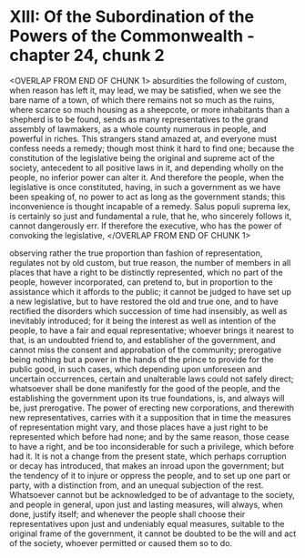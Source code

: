 # XIII: Of the Subordination of the Powers of the Commonwealth - chapter 24, chunk 2

<OVERLAP FROM END OF CHUNK 1>
absurdities the following of custom, when reason has left it, may lead, we may be satisfied, when we see the bare name of a town, of which there remains not so much as the ruins, where scarce so much housing as a sheepcote, or more inhabitants than a shepherd is to be found, sends as many representatives to the grand assembly of lawmakers, as a whole county numerous in people, and powerful in riches. This strangers stand amazed at, and everyone must confess needs a remedy; though most think it hard to find one; because the constitution of the legislative being the original and supreme act of the society, antecedent to all positive laws in it, and depending wholly on the people, no inferior power can alter it. And therefore the people, when the legislative is once constituted, having, in such a government as we have been speaking of, no power to act as long as the government stands; this inconvenience is thought incapable of a remedy. Salus populi suprema lex, is certainly so just and fundamental a rule, that he, who sincerely follows it, cannot dangerously err. If therefore the executive, who has the power of convoking the legislative,
</OVERLAP FROM END OF CHUNK 1>

observing rather the true proportion than fashion of representation, regulates not by old custom, but true reason, the number of members in all places that have a right to be distinctly represented, which no part of the people, however incorporated, can pretend to, but in proportion to the assistance which it affords to the public; it cannot be judged to have set up a new legislative, but to have restored the old and true one, and to have rectified the disorders which succession of time had insensibly, as well as inevitably introduced; for it being the interest as well as intention of the people, to have a fair and equal representative; whoever brings it nearest to that, is an undoubted friend to, and establisher of the government, and cannot miss the consent and approbation of the community; prerogative being nothing but a power in the hands of the prince to provide for the public good, in such cases, which depending upon unforeseen and uncertain occurrences, certain and unalterable laws could not safely direct; whatsoever shall be done manifestly for the good of the people, and the establishing the government upon its true foundations, is, and always will be, just prerogative. The power of erecting new corporations, and therewith new representatives, carries with it a supposition that in time the measures of representation might vary, and those places have a just right to be represented which before had none; and by the same reason, those cease to have a right, and be too inconsiderable for such a privilege, which before had it. It is not a change from the present state, which perhaps corruption or decay has introduced, that makes an inroad upon the government; but the tendency of it to injure or oppress the people, and to set up one part or party, with a distinction from, and an unequal subjection of the rest. Whatsoever cannot but be acknowledged to be of advantage to the society, and people in general, upon just and lasting measures, will always, when done, justify itself; and whenever the people shall choose their representatives upon just and undeniably equal measures, suitable to the original frame of the government, it cannot be doubted to be the will and act of the society, whoever permitted or caused them so to do.